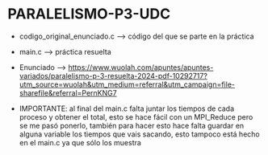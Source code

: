 # PARALELISMO-P3-UDC

- codigo_original_enunciado.c --> código del que se parte en la práctica

- main.c --> práctica resuelta

- Enunciado --> https://www.wuolah.com/apuntes/apuntes-variados/paralelismo-p-3-resuelta-2024-pdf-10292717?utm_source=wuolah&utm_medium=referral&utm_campaign=file-sharefile&referral=PernKNG7

- IMPORTANTE: al final del main.c falta juntar los tiempos de cada proceso y obtener el total, esto se hace fácil con un MPI_Reduce pero se me pasó ponerlo, también para hacer esto hace falta guardar en alguna variable los tiempos que vais sacando, esto tampoco está hecho en el main.c ya que sólo los muestra
